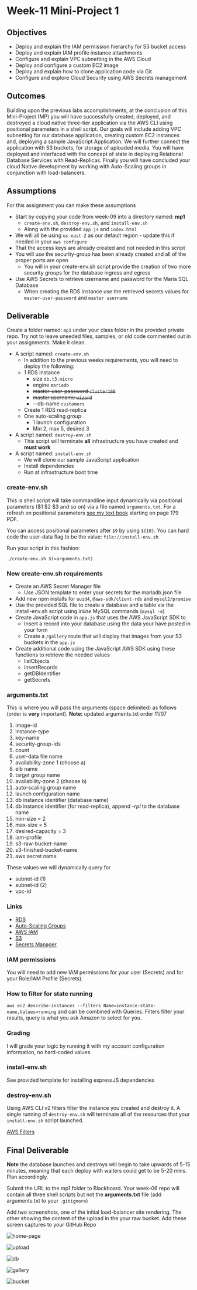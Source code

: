 # Week-11 Mini-Project 1

## Objectives

* Deploy and explain the IAM permission hierarchy for S3 bucket access
* Deploy and explain IAM profile instance attachments
* Configure and explain VPC subnetting in the AWS Cloud
* Deploy and configure a custom EC2 image
* Deploy and explain how to clone application code via Git
* Configure and explore Cloud Security using AWS Secrets management

## Outcomes

Building upon the previous labs accomplishments, at the conclusion of this Mini-Project (MP) you will have successfully created, deployed, and destroyed a cloud native three-tier application via the AWS CLI using positional parameters in a shell script. Our goals will include adding VPC subnetting for our database application, creating custom EC2 instances and, deploying a sample JavaScript Application.  We will further connect the application with S3 buckets, for storage of uploaded media. You will have deployed and interfaced with the concept of state in deploying Relational Database Services with Read-Replicas. Finally you will have concluded your cloud Native development by working with Auto-Scaling groups in conjunction with load-balancers.

## Assumptions

For this assignment you can make these assumptions

* Start by copying your code from week-09 into a directory named: **mp1**
  * `create-env.sh`, `destroy-env.sh`, and `install-env.sh`
  * Along with the provided `app.js` and `index.html`
* We will all be using `us-east-2` as our default region - update this if needed in your `aws configure`
* That the access keys are already created and not needed in this script
* You will use the security-group has been already created and all of the proper ports are open
  * You will in your create-env.sh script provide the creation of two more security groups for the database ingress and egress
* Use AWS Secrets to retrieve username and password for the Maria SQL Database
  * When creating the RDS instance use the retrieved secrets values for `master-user-password` and `master username`

## Deliverable

Create a folder named: `mp1` under your class folder in the provided private repo.  Try not to leave uneeded files, samples, or old code commented out in your assignments. Make it clean.

* A script named: `create-env.sh`
  * In addition to the previous weeks requirements, you will need to deploy the following:
  * 1 RDS instance
    * size `db.t3.micro`
    * engine `mariadb`
    * ~~master-user-password `cluster168`~~
    * ~~master username `wizard`~~
    * --db-name `customers`
  * Create 1 RDS read-replica
  * One auto-scaling group
    * 1 launch configuration
    * Min 2, max 5, desired 3
* A script named: `destroy-env.sh`
  * This script will terminate **all** infrastructure you have created and **must work**
* A script named: `install-env.sh`
  * We will clone our sample JavaScript application
  * Install dependencies
  * Run at infrastructure boot time

### create-env.sh

This is shell script will take commandline input dynamically via positional parameters ($1 $2 $3 and so on) via a file named `arguments.txt`. For a refresh on positional parameters [see my text book](https://github.com/jhajek/Linux-text-book-part-1/releases/tag/2021-09-29 "Link to Linux Textbook") starting on page 179 PDF.

You can access positional parameters after `$9` by using `${10}`. You can hard code the user-data flag to be the value: `file://install-env.sh`

Run your script in this fashion:

```./create-env.sh $(<arguments.txt)```

### New create-env.sh requirements

* Create an AWS Secret Manager file
  * Use JSON template to enter your secrets for the mariadb.json file
* Add new npm installs for `uuid4`, `@aws-sdk/client-rds` and `mysql2/promise`
* Use the provided SQL file to create a database and a table via the install-env.sh script using *inline* MySQL commands (`mysql -e`)
* Create JavaScript code in `app.js` that uses the AWS JavaScript SDK to
  * Insert a record into your database using the data your have posted in your form
  * Create a `/gallery` route that will display that images from your S3 buckets in the `app.js`
* Create additional code using the JavaScript AWS SDK using these functions to retrieve the needed values
  * listObjects
  * insertRecords
  * getDBIdentifier
  * getSecrets


### arguments.txt

This is where you will pass the arguments (space delimited) as follows (order is **very** important). **Note:** updated arguments.txt order 11/07

1) image-id
1) instance-type
1) key-name
1) security-group-ids
1) count
1) user-data file name
1) availability-zone 1 (choose a)
1) elb name
1) target group name
1) availability-zone 2 (choose b)
1) auto-scaling group name
1) launch configuration name
1) db instance identifier (database name)
1) db instance identifier (for read-replica), append *-rpl* to the database name
1) min-size = 2
1) max-size = 5
1) desired-capacity = 3
1) iam-profile
1) s3-raw-bucket-name
1) s3-finished-bucket-name
1) aws secret name

These values we will dynamically query for

* subnet-id (1)
* subnet-id (2)
* vpc-id

### Links

* [RDS](https://awscli.amazonaws.com/v2/documentation/api/latest/reference/rds/index.html "webpage RDS CLI")
* [Auto-Scaling Groups](https://awscli.amazonaws.com/v2/documentation/api/latest/reference/autoscaling/index.html "webpage auto-scaling groups")
* [AWS IAM](https://docs.aws.amazon.com/IAM/latest/UserGuide/introduction.html "webpage for AWS IAM")
* [S3](https://awscli.amazonaws.com/v2/documentation/api/latest/reference/s3/index.html "webpage for S3 aws cli")
 * [Secrets Manager](https://awscli.amazonaws.com/v2/documentation/api/latest/reference/secretsmanager/index.html "documentation for AWS seecrets manager")

### IAM permissions

You will need to add new IAM permissions for your user (Secrets) and for your Role/IAM Profile (Secrets).

### How to filter for state running

`aws ec2 describe-instances --filters Name=instance-state-name,Values=running` and can be combined with Queries.  Filters filter your results, query is what you ask Amazon to select for you.

### Grading

I will grade your logic by running it with my account configuration information, no hard-coded values.

### install-env.sh

See provided template for installing expressJS dependencies

### destroy-env.sh

Using AWS CLI v2 filters filter the instance you created and destroy it.  A single running of `destroy-env.sh` will terminate all of the resources that your `install-env.sh` script launched.

[AWS Filters](https://docs.aws.amazon.com/cli/latest/userguide/cli-usage-filter.html "URL for AWS Filters")

## Final Deliverable

**Note** the database launches and destroys will begin to take upwards of 5-15 minutes, meaning that each deploy with waiters could get to be 5-20 mins. Plan accordingly.

Submit the URL to the mp1 folder to Blackboard. Your week-06 repo will contain all three shell scripts but not the **arguments.txt** file (add arguments.txt to your `.gitignore`)

Add two screenshots, one of the initial load-balancer site rendering. The other showing the content of the upload in the your raw bucket.  Add these screen captures to your GitHub Repo


![home-page](https://github.com/illinoistech-itm/ppatil19/blob/main/ITMO-544/MP1/images/Screenshot%202023-11-23%20at%205.43.59%E2%80%AFPM.png)


![upload](https://github.com/illinoistech-itm/ppatil19/blob/main/ITMO-544/MP1/images/Screenshot%202023-11-23%20at%205.46.51%E2%80%AFPM.png)


![db](https://github.com/illinoistech-itm/ppatil19/blob/main/ITMO-544/MP1/images/Screenshot%202023-11-23%20at%205.44.32%E2%80%AFPM.png)


![gallery](https://github.com/illinoistech-itm/ppatil19/blob/main/ITMO-544/MP1/images/Screenshot%202023-11-23%20at%205.44.58%E2%80%AFPM.png)


![bucket](https://github.com/illinoistech-itm/ppatil19/blob/main/ITMO-544/MP1/images/Screenshot%202023-11-23%20at%208.10.30%E2%80%AFPM.png)